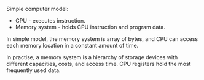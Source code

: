 Simple computer model:
- CPU - executes instruction.
- Memory system - holds CPU instruction and program data.

In simple model, the memory system is array of bytes, and CPU can access each memory location in a constant amount of time.

In practise, a memory system is a hierarchy of storage devices with different capacities, costs, and access time.
CPU registers hold the most frequently used data.